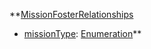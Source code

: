**[MissionFosterRelationships](MissionFosterRelationships.md)
  * [missionType](missionType.md): [Enumeration](Enumeration.md)**
